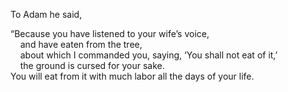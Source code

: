 To Adam he said,

“Because you have listened to your wife’s voice,  
    and have eaten from the tree,  
    about which I commanded you, saying, ‘You shall not eat of it,’  
    the ground is cursed for your sake.  
You will eat from it with much labor all the days of your life.